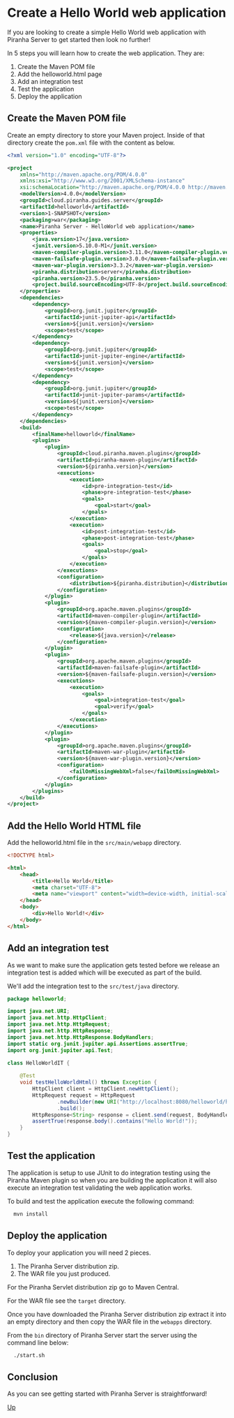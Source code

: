 # Create a Hello World web application

If you are looking to create a simple Hello World web application with Piranha
Server to get started then look no further!

In 5 steps you will learn how to create the web application. They are:

1. Create the Maven POM file
1. Add the helloworld.html page
1. Add an integration test
1. Test the application
1. Deploy the application

## Create the Maven POM file

Create an empty directory to store your Maven project. Inside of that directory create the ```pom.xml``` file with the content as below.

```xml
<?xml version="1.0" encoding="UTF-8"?>

<project
    xmlns="http://maven.apache.org/POM/4.0.0"
    xmlns:xsi="http://www.w3.org/2001/XMLSchema-instance"
    xsi:schemaLocation="http://maven.apache.org/POM/4.0.0 http://maven.apache.org/xsd/maven-4.0.0.xsd">
    <modelVersion>4.0.0</modelVersion>
    <groupId>cloud.piranha.guides.server</groupId>
    <artifactId>helloworld</artifactId>
    <version>1-SNAPSHOT</version>
    <packaging>war</packaging>
    <name>Piranha Server - HelloWorld web application</name>
    <properties>
        <java.version>17</java.version>
        <junit.version>5.10.0-M1</junit.version>
        <maven-compiler-plugin.version>3.11.0</maven-compiler-plugin.version>
        <maven-failsafe-plugin.version>3.0.0</maven-failsafe-plugin.version>
        <maven-war-plugin.version>3.3.2</maven-war-plugin.version>
        <piranha.distribution>server</piranha.distribution>
        <piranha.version>23.5.0</piranha.version>
        <project.build.sourceEncoding>UTF-8</project.build.sourceEncoding>
    </properties>
    <dependencies>
        <dependency>
            <groupId>org.junit.jupiter</groupId>
            <artifactId>junit-jupiter-api</artifactId>
            <version>${junit.version}</version>
            <scope>test</scope>
        </dependency>
        <dependency>
            <groupId>org.junit.jupiter</groupId>
            <artifactId>junit-jupiter-engine</artifactId>
            <version>${junit.version}</version>
            <scope>test</scope>
        </dependency>
        <dependency>
            <groupId>org.junit.jupiter</groupId>
            <artifactId>junit-jupiter-params</artifactId>
            <version>${junit.version}</version>
            <scope>test</scope>
        </dependency>
    </dependencies>
    <build>
        <finalName>helloworld</finalName>
        <plugins>
            <plugin>
                <groupId>cloud.piranha.maven.plugins</groupId>
                <artifactId>piranha-maven-plugin</artifactId>
                <version>${piranha.version}</version>
                <executions>
                    <execution>
                        <id>pre-integration-test</id>
                        <phase>pre-integration-test</phase>
                        <goals>
                            <goal>start</goal>
                        </goals>
                    </execution>
                    <execution>
                        <id>post-integration-test</id>
                        <phase>post-integration-test</phase>
                        <goals>
                            <goal>stop</goal>
                        </goals>
                    </execution>
                </executions>
                <configuration>
                    <distribution>${piranha.distribution}</distribution>
                </configuration>
            </plugin>
            <plugin>
                <groupId>org.apache.maven.plugins</groupId>
                <artifactId>maven-compiler-plugin</artifactId>
                <version>${maven-compiler-plugin.version}</version>
                <configuration>
                    <release>${java.version}</release>
                </configuration>
            </plugin>
            <plugin>
                <groupId>org.apache.maven.plugins</groupId>
                <artifactId>maven-failsafe-plugin</artifactId>
                <version>${maven-failsafe-plugin.version}</version>
                <executions>
                    <execution>
                        <goals>
                            <goal>integration-test</goal>
                            <goal>verify</goal>
                        </goals>
                    </execution>
                </executions>
            </plugin>
            <plugin>
                <groupId>org.apache.maven.plugins</groupId>
                <artifactId>maven-war-plugin</artifactId>
                <version>${maven-war-plugin.version}</version>
                <configuration>
                    <failOnMissingWebXml>false</failOnMissingWebXml>
                </configuration>
            </plugin>
        </plugins>
    </build>
</project>
```

## Add the Hello World HTML file

Add the helloworld.html file in the `src/main/webapp` directory.

```html
<!DOCTYPE html>

<html>
    <head>
        <title>Hello World</title>
        <meta charset="UTF-8">
        <meta name="viewport" content="width=device-width, initial-scale=1.0">
    </head>
    <body>
        <div>Hello World!</div>
    </body>
</html>
```

## Add an integration test

As we want to make sure the application gets tested before we release an 
integration test is added which will be executed as part of the build.

We'll add the integration test to the `src/test/java` directory.

```java
package helloworld;

import java.net.URI;
import java.net.http.HttpClient;
import java.net.http.HttpRequest;
import java.net.http.HttpResponse;
import java.net.http.HttpResponse.BodyHandlers;
import static org.junit.jupiter.api.Assertions.assertTrue;
import org.junit.jupiter.api.Test;

class HelloWorldIT {
 
    @Test
    void testHelloWorldHtml() throws Exception {
        HttpClient client = HttpClient.newHttpClient();
        HttpRequest request = HttpRequest
                .newBuilder(new URI("http://localhost:8080/helloworld/helloworld.html"))
                .build();
        HttpResponse<String> response = client.send(request, BodyHandlers.ofString());
        assertTrue(response.body().contains("Hello World!"));
    }
}
```

## Test the application

The application is setup to use JUnit to do integration testing using the 
Piranha Maven plugin so when you are building the application it will also 
execute an integration test validating the web application works.

To build and test the application execute the following command:

```bash
  mvn install
```

## Deploy the application

To deploy your application you will need 2 pieces. 

1. The Piranha Server distribution zip.
2. The WAR file you just produced. 

For the Piranha Servlet distribution zip go to Maven Central. 

For the WAR file see the `target` directory. 

Once you have downloaded the Piranha Server distribution zip extract it into
an empty directory and then copy the WAR file in the `webapps` directory.

From the `bin` directory of Piranha Server start the server using the command line below:

```bash
  ./start.sh
```

## Conclusion

As you can see getting started with Piranha Server is straightforward!

[Up](../)
